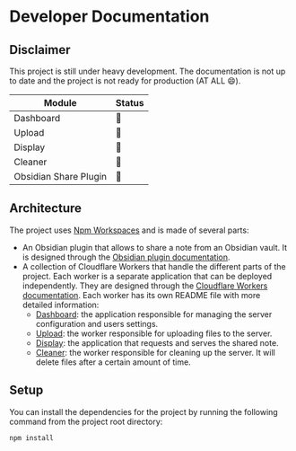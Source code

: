 # Developer Documentation

## Disclaimer

This project is still under heavy development. The documentation is not up to date and the project is not ready for production (AT ALL 😄).

Module | Status
--- | ---
Dashboard | 🫥
Upload | 🫥
Display | 🫥
Cleaner | 🫥
Obsidian Share Plugin | 🫥

## Architecture

The project uses [Npm Workspaces](https://docs.npmjs.com/cli/v7/using-npm/workspaces) and is made of several parts:
- An Obsidian plugin that allows to share a note from an Obsidian vault. It is designed through the [Obsidian plugin documentation](https://docs.obsidian.md/Plugins/Getting+started/Build+a+plugin).
- A collection of Cloudflare Workers that handle the different parts of the project. Each worker is a separate application that can be deployed independently. They are designed through the [Cloudflare Workers documentation](https://developers.cloudflare.com/workers/).
  Each worker has its own README file with more detailed information:
    - [Dashboard](/workers/dashboard/README.md): the application responsible for managing the server configuration and users settings.
    - [Upload](/workers/upload/README.md): the worker responsible for uploading files to the server.
    - [Display](/workers/display/README.md): the application that requests and serves the shared note.
    - [Cleaner](/workers/cleaner/README.md): the worker responsible for cleaning up the server. It will delete files after a certain amount of time.

## Setup

You can install the dependencies for the project by running the following command from the project root directory:

```bash
npm install
```
